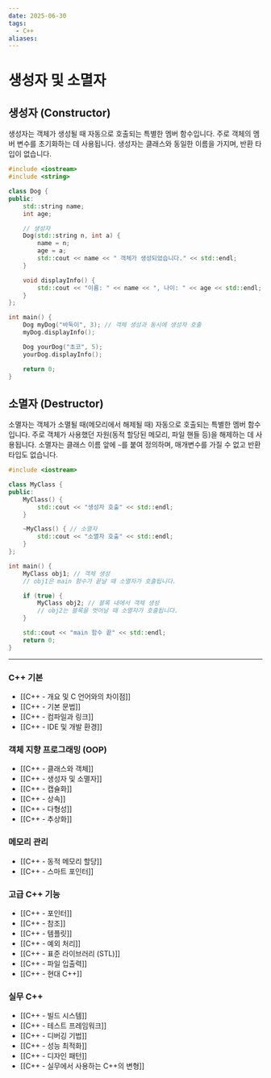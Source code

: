 ```yaml
---
date: 2025-06-30
tags:
  - C++
aliases:
---
```


# 생성자 및 소멸자

## 생성자 (Constructor)

생성자는 객체가 생성될 때 자동으로 호출되는 특별한 멤버 함수입니다. 주로 객체의 멤버 변수를 초기화하는 데 사용됩니다. 생성자는 클래스와 동일한 이름을 가지며, 반환 타입이 없습니다.

```cpp
#include <iostream>
#include <string>

class Dog {
public:
    std::string name;
    int age;

    // 생성자
    Dog(std::string n, int a) {
        name = n;
        age = a;
        std::cout << name << " 객체가 생성되었습니다." << std::endl;
    }

    void displayInfo() {
        std::cout << "이름: " << name << ", 나이: " << age << std::endl;
    }
};

int main() {
    Dog myDog("바둑이", 3); // 객체 생성과 동시에 생성자 호출
    myDog.displayInfo();

    Dog yourDog("초코", 5);
    yourDog.displayInfo();

    return 0;
}
```

## 소멸자 (Destructor)

소멸자는 객체가 소멸될 때(메모리에서 해제될 때) 자동으로 호출되는 특별한 멤버 함수입니다. 주로 객체가 사용했던 자원(동적 할당된 메모리, 파일 핸들 등)을 해제하는 데 사용됩니다. 소멸자는 클래스 이름 앞에 `~`를 붙여 정의하며, 매개변수를 가질 수 없고 반환 타입도 없습니다.

```cpp
#include <iostream>

class MyClass {
public:
    MyClass() {
        std::cout << "생성자 호출" << std::endl;
    }

    ~MyClass() { // 소멸자
        std::cout << "소멸자 호출" << std::endl;
    }
};

int main() {
    MyClass obj1; // 객체 생성
    // obj1은 main 함수가 끝날 때 소멸자가 호출됩니다.

    if (true) {
        MyClass obj2; // 블록 내에서 객체 생성
        // obj2는 블록을 벗어날 때 소멸자가 호출됩니다.
    }

    std::cout << "main 함수 끝" << std::endl;
    return 0;
}
```

---
### C++ 기본

- [[C++ - 개요 및 C 언어와의 차이점]]
- [[C++ - 기본 문법]]
- [[C++ - 컴파일과 링크]]
- [[C++ - IDE 및 개발 환경]]

### 객체 지향 프로그래밍 (OOP)

- [[C++ - 클래스와 객체]]
- [[C++ - 생성자 및 소멸자]]
- [[C++ - 캡슐화]]
- [[C++ - 상속]]
- [[C++ - 다형성]]
- [[C++ - 추상화]]

### 메모리 관리

- [[C++ - 동적 메모리 할당]]
- [[C++ - 스마트 포인터]]

### 고급 C++ 기능

- [[C++ - 포인터]]
- [[C++ - 참조]]
- [[C++ - 템플릿]]
- [[C++ - 예외 처리]]
- [[C++ - 표준 라이브러리 (STL)]]
- [[C++ - 파일 입출력]]
- [[C++ - 현대 C++]]

### 실무 C++

- [[C++ - 빌드 시스템]]
- [[C++ - 테스트 프레임워크]]
- [[C++ - 디버깅 기법]]
- [[C++ - 성능 최적화]]
- [[C++ - 디자인 패턴]]
- [[C++ - 실무에서 사용하는 C++의 변형]]
